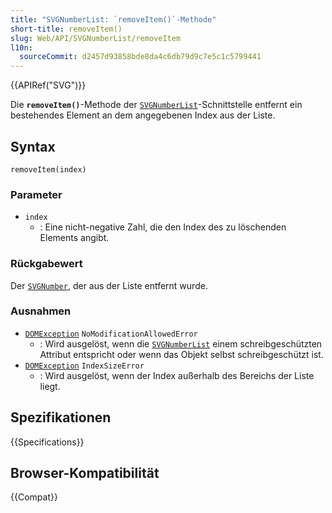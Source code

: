 ```yaml
---
title: "SVGNumberList: `removeItem()`-Methode"
short-title: removeItem()
slug: Web/API/SVGNumberList/removeItem
l10n:
  sourceCommit: d2457d93858bde8da4c6db79d9c7e5c1c5799441
---
```


{{APIRef("SVG")}}

Die **`removeItem()`**-Methode der [`SVGNumberList`](/de/docs/Web/API/SVGNumberList)-Schnittstelle entfernt ein bestehendes Element an dem angegebenen Index aus der Liste.

## Syntax

```js-nolint
removeItem(index)
```

### Parameter

- `index`
  - : Eine nicht-negative Zahl, die den Index des zu löschenden Elements angibt.

### Rückgabewert

Der [`SVGNumber`](/de/docs/Web/API/SVGNumber), der aus der Liste entfernt wurde.

### Ausnahmen

- [`DOMException`](/de/docs/Web/API/DOMException) `NoModificationAllowedError`
  - : Wird ausgelöst, wenn die [`SVGNumberList`](/de/docs/Web/API/SVGNumberList) einem schreibgeschützten Attribut entspricht oder wenn das Objekt selbst schreibgeschützt ist.
- [`DOMException`](/de/docs/Web/API/DOMException) `IndexSizeError`
  - : Wird ausgelöst, wenn der Index außerhalb des Bereichs der Liste liegt.

## Spezifikationen

{{Specifications}}

## Browser-Kompatibilität

{{Compat}}

